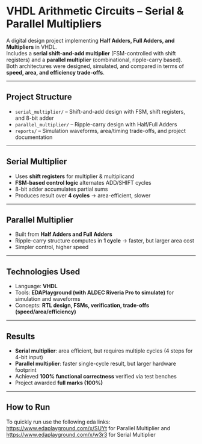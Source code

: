 # VHDL Arithmetic Circuits – Serial & Parallel Multipliers

A digital design project implementing **Half Adders, Full Adders, and Multipliers** in VHDL.  
Includes a **serial shift-and-add multiplier** (FSM-controlled with shift registers) and a **parallel multiplier** (combinational, ripple-carry based).  
Both architectures were designed, simulated, and compared in terms of **speed, area, and efficiency trade-offs**.

---

## Project Structure
- `serial_multiplier/` – Shift-and-add design with FSM, shift registers, and 8-bit adder  
- `parallel_multiplier/` – Ripple-carry design with Half/Full Adders  
- `reports/` – Simulation waveforms, area/timing trade-offs, and project documentation  

---

## Serial Multiplier
- Uses **shift registers** for multiplier & multiplicand  
- **FSM-based control logic** alternates ADD/SHIFT cycles  
- 8-bit adder accumulates partial sums  
- Produces result over **4 cycles** → area-efficient, slower  

---

## Parallel Multiplier
- Built from **Half Adders and Full Adders**  
- Ripple-carry structure computes in **1 cycle** → faster, but larger area cost  
- Simpler control, higher speed  

---

## Technologies Used
- Language: **VHDL**  
- Tools: **EDAPlayground (with ALDEC Riveria Pro to simulate)** for simulation and waveforms  
- Concepts: **RTL design, FSMs, verification, trade-offs (speed/area/efficiency)**  

---

## Results
- **Serial multiplier**: area efficient, but requires multiple cycles (4 steps for 4-bit input)  
- **Parallel multiplier**: faster single-cycle result, but larger hardware footprint  
- Achieved **100% functional correctness** verified via test benches  
- Project awarded **full marks (100%)**  

---

## How to Run
To quickly run use the following eda links: https://www.edaplayground.com/x/SUYt for Parallel Multiplier and https://www.edaplayground.com/x/w3r3 for Serial Multiplier 
